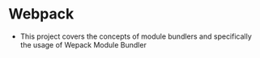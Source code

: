 # Webpack
- This project covers the concepts of module bundlers and specifically the usage of Wepack Module Bundler
